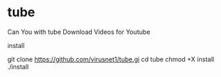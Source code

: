 # tube
Can You with tube Download Videos for Youtube

install

git clone https://github.com/virusnet1/tube.gi
cd tube
chmod +X install
./install
